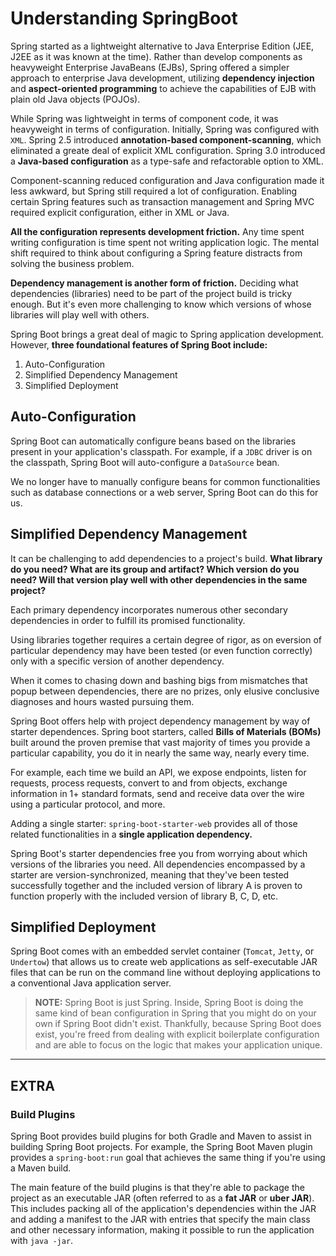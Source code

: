 # Understanding SpringBoot

Spring started as a lightweight alternative to Java Enterprise Edition (JEE, J2EE as it was known at the time). Rather than develop components as heavyweight Enterprise JavaBeans (EJBs), Spring offered a simpler approach to enterprise Java development, utilizing **dependency injection** and **aspect-oriented programming** to achieve the capabilities of EJB with plain old Java objects (POJOs).

While Spring was lightweight in terms of component code, it was heavyweight in terms of configuration. Initially, Spring was configured with `XML`. Spring 2.5 introduced **annotation-based component-scanning**, which eliminated a greate deal of explicit XML configuration. Spring 3.0 introduced a **Java-based configuration** as a type-safe and refactorable option to XML.

Component-scanning reduced configuration and Java configuration made it less awkward, but Spring still required a lot of configuration. Enabling certain Spring features such as transaction management and Spring MVC required explicit configuration, either in XML or Java.

**All the configuration represents development friction.** Any time spent writing configuration is time spent not writing application logic. The mental shift required to think about configuring a Spring feature distracts from solving the business problem.

**Dependency management is another form of friction.** Deciding what dependencies (libraries) need to be part of the project build is tricky enough. But it's even more challenging to know which versions of whose libraries will play well with others.

Spring Boot brings a great deal of magic to Spring application development. However, **three foundational features of Spring Boot include:**

1. Auto-Configuration
2. Simplified Dependency Management
3. Simplified Deployment

## Auto-Configuration

Spring Boot can automatically configure beans based on the libraries present in your application's classpath. For example, if a `JDBC` driver is on the classpath, Spring Boot will auto-configure a `DataSource` bean.

We no longer have to manually configure beans for common functionalities such as database connections or a web server, Spring Boot can do this for us.

## Simplified Dependency Management

It can be challenging to add dependencies to a project's build. **What library do you need? What are its group and artifact? Which version do you need? Will that version play well with other dependencies in the same project?**

Each primary dependency incorporates numerous other secondary dependencies in order to fulfill its promised functionality.

Using libraries together requires a certain degree of rigor, as on eversion of particular dependency may have been tested (or even function correctly) only with a specific version of another dependency.

When it comes to chasing down and bashing bigs from mismatches that popup between dependencies, there are no prizes, only elusive conclusive diagnoses and hours wasted pursuing them.

Spring Boot offers help with project dependency management by way of starter dependences. Spring boot starters, called **Bills of Materials (BOMs)** built around the proven premise that vast majority of times you provide a particular capability, you do it in nearly the same way, nearly every time.

For example, each time we build an API, we expose endpoints, listen for requests, process requests, convert to and from objects, exchange information in 1+ standard formats, send and receive data over the wire using a particular protocol, and more.

Adding a single starter: `spring-boot-starter-web` provides all of those related functionalities in a **single application dependency.**

Spring Boot's starter dependencies free you from worrying about which versions of the libraries you need. All dependencies encompassed by a starter are version-synchronized, meaning that they've been tested successfully together and the included version of library A is proven to function properly with the included version of library B, C, D, etc.

## Simplified Deployment

Spring Boot comes with an embedded servlet container (`Tomcat`, `Jetty`, or `Undertow`) that allows us to create web applications as self-executable JAR files that can be run on the command line without deploying applications to a conventional Java application server.

> **NOTE:** Spring Boot is just Spring. Inside, Spring Boot is doing the same kind of bean configuration in Spring that you might do on your own if Spring Boot didn't exist. Thankfully, because Spring Boot does exist, you're freed from dealing with explicit boilerplate configuration and are able to focus on the logic that makes your application unique.

---

## EXTRA

### Build Plugins

Spring Boot provides build plugins for both Gradle and Maven to assist in building Spring Boot projects. For example, the Spring Boot Maven plugin provides a `spring-boot:run` goal that achieves the same thing if you're using a Maven build.

The main feature of the build plugins is that they're able to package the project as an executable JAR (often referred to as a **fat JAR** or **uber JAR**). This includes packing all of the application's dependencies within the JAR and adding a manifest to the JAR with entries that specify the main class and other necessary information, making it possible to run the application with `java -jar`.
